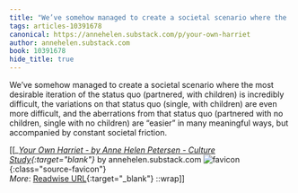 ```yaml
---
title: "We’ve somehow managed to create a societal scenario where the ..."
tags: articles-10391678
canonical: https://annehelen.substack.com/p/your-own-harriet
author: annehelen.substack.com
book: 10391678
hide_title: true
---
```


We’ve somehow managed to create a societal scenario where the most desirable iteration of the status quo (partnered, with children) is incredibly difficult, the variations on that status quo (single, with children) are even more difficult, and the aberrations from that status quo (partnered with no children, single with no children) are “easier” in many meaningful ways, but accompanied by constant societal friction.


[[<cite>_[Your Own Harriet - by Anne Helen Petersen - Culture Study](https://annehelen.substack.com/p/your-own-harriet){:target="_blank"}_</cite> by annehelen.substack.com ![favicon](https://s2.googleusercontent.com/s2/favicons?domain=annehelen.substack.com){:class="source-favicon"}<br>
_More_: [Readwise URL](https://readwise.io/open/212474854){:target="_blank"}
::wrap]]